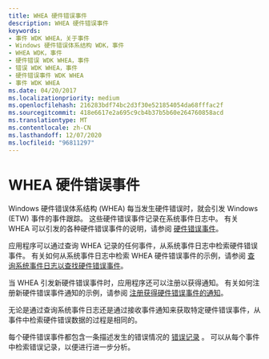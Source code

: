 ```yaml
---
title: WHEA 硬件错误事件
description: WHEA 硬件错误事件
keywords:
- 事件 WDK WHEA，关于事件
- Windows 硬件错误体系结构 WDK，事件
- WHEA WDK，事件
- 硬件错误 WDK WHEA，事件
- 错误 WDK WHEA，事件
- 硬件错误事件 WDK WHEA
- 事件 WDK WHEA
ms.date: 04/20/2017
ms.localizationpriority: medium
ms.openlocfilehash: 216283bdf74bc2d3f30e521854054da68fffac2f
ms.sourcegitcommit: 418e6617e2a695c9cb4b37b5b60e264760858acd
ms.translationtype: MT
ms.contentlocale: zh-CN
ms.lasthandoff: 12/07/2020
ms.locfileid: "96811297"
---
```

# <a name="whea-hardware-error-events"></a>WHEA 硬件错误事件


Windows 硬件错误体系结构 (WHEA) 每当发生硬件错误时，就会引发 Windows (ETW) 事件的事件跟踪。 这些硬件错误事件记录在系统事件日志中。 有关 WHEA 可以引发的各种硬件错误事件的说明，请参阅 [硬件错误事件](/windows-hardware/drivers/ddi/_whea/)。

应用程序可以通过查询 WHEA 记录的任何事件，从系统事件日志中检索硬件错误事件。 有关如何从系统事件日志中检索 WHEA 硬件错误事件的示例，请参阅 [查询系统事件日志以查找硬件错误事件](querying-the-system-event-log-for-hardware-error-events.md)。

当 WHEA 引发新硬件错误事件时，应用程序还可以注册以获得通知。 有关如何注册新硬件错误事件通知的示例，请参阅 [注册获得硬件错误事件的通知](registering-for-notification-of-hardware-error-events.md)。

无论是通过查询系统事件日志还是通过接收事件通知来获取特定硬件错误事件，从事件中检索硬件错误数据的过程是相同的。

每个硬件错误事件都包含一条描述发生的错误情况的 [错误记录](error-records.md) 。 可以从每个事件中检索错误记录，以便进行进一步分析。

 

